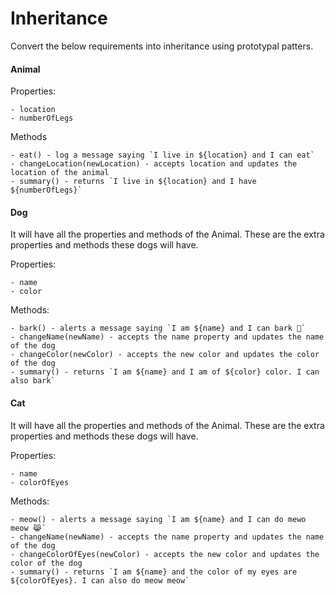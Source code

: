 # Inheritance

Convert the below requirements into inheritance using prototypal patters.

#### Animal

Properties:

    - location
    - numberOfLegs

Methods

    - eat() - log a message saying `I live in ${location} and I can eat`
    - changeLocation(newLocation) - accepts location and updates the location of the animal
    - summary() - returns `I live in ${location} and I have ${numberOfLegs}`

#### Dog

It will have all the properties and methods of the Animal. These are the extra properties and methods these dogs will have.

Properties:

    - name
    - color

Methods:

    - bark() - alerts a message saying `I am ${name} and I can bark 🐶`
    - changeName(newName) - accepts the name property and updates the name of the dog
    - changeColor(newColor) - accepts the new color and updates the color of the dog
    - summary() - returns `I am ${name} and I am of ${color} color. I can also bark`

#### Cat

It will have all the properties and methods of the Animal. These are the extra properties and methods these dogs will have.

Properties:

    - name
    - colorOfEyes

Methods:

    - meow() - alerts a message saying `I am ${name} and I can do mewo meow 😹`
    - changeName(newName) - accepts the name property and updates the name of the dog
    - changeColorOfEyes(newColor) - accepts the new color and updates the color of the dog
    - summary() - returns `I am ${name} and the color of my eyes are ${colorOfEyes}. I can also do meow meow`
